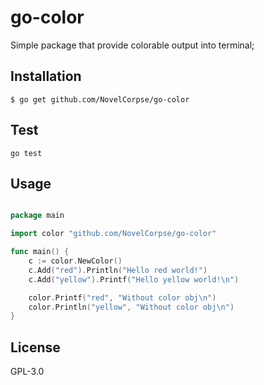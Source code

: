 # go-color
Simple package that provide colorable output into terminal;

## Installation

```
$ go get github.com/NovelCorpse/go-color
```

## Test

```
go test
```

## Usage

```go

package main

import color "github.com/NovelCorpse/go-color"

func main() {
	c := color.NewColor()
	c.Add("red").Println("Hello red world!")
	c.Add("yellow").Printf("Hello yellow world!\n")

	color.Printf("red", "Without color obj\n")
	color.Println("yellow", "Without color obj\n")
}

```



## License

GPL-3.0